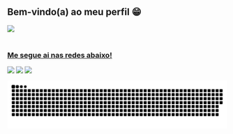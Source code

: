 ## Bem-vindo(a) ao meu perfil 😁

 <div>
   <a href="https://github.com/umanormari">
   <img height="180em" src="https://github-readme-stats.vercel.app/api?username=umanormari&show_icons=true&theme=tokyonight&include_all_commits=true&count_private=true"/>

</div>
 
 <br>
 
  ### Me segue ai nas redes abaixo!
 
<div> 
  <a href="https://instagram.com/umanormari" target="_blank"><img src="https://img.shields.io/badge/-Instagram-%23E4405F?style=for-the-badge&logo=instagram&logoColor=white" target="_blank"></a>
 <a href="https://discord.gg/Umanormari#4939" target="_blank"><img src="https://img.shields.io/badge/Discord-7289DA?style=for-the-badge&logo=discord&logoColor=white" target="_blank"></a> 
  <a href="https://www.linkedin.com/in/mariana-eslava-4a2bb6159/" target="_blank"><img src="https://img.shields.io/badge/-LinkedIn-%230077B5?style=for-the-badge&logo=linkedin&logoColor=white" target="_blank"></a> 
 
  ![Snake animation](https://github.com/umanormari/umanormari/blob/output/github-contribution-grid-snake.svg)

</div>
